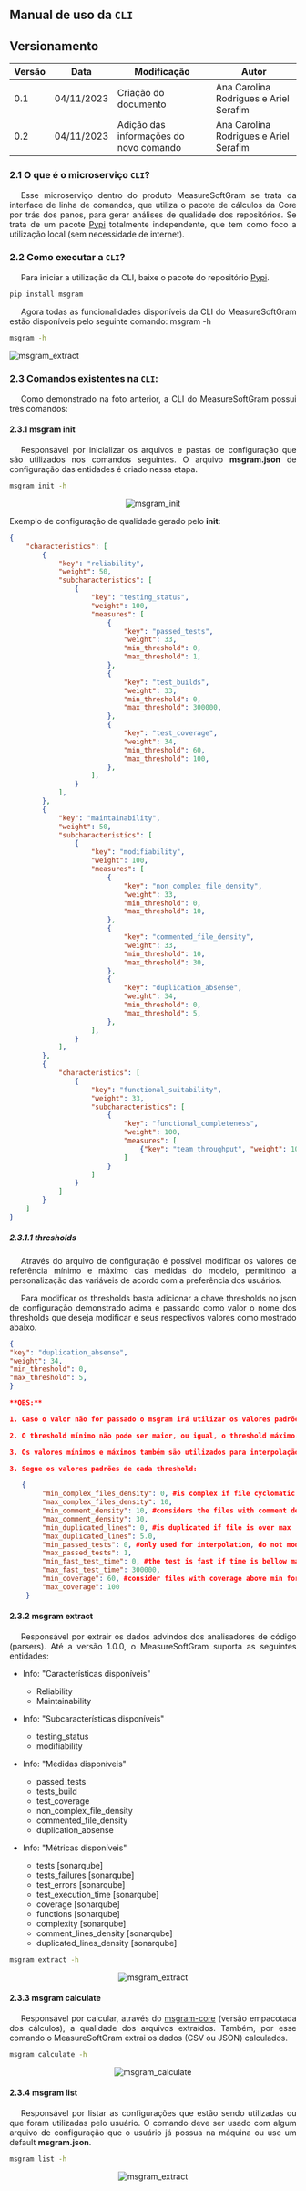 ## Manual de uso da `CLI`


## Versionamento

| Versão | Data | Modificação | Autor |
|--|--|--|--|
|0.1| 04/11/2023 | Criação do documento | Ana Carolina Rodrigues e Ariel Serafim |
|0.2| 04/11/2023 | Adição das informações do novo comando | Ana Carolina Rodrigues e Ariel Serafim |

### 2.1 O que é o microserviço `CLI`?

<p align="justify" style="text-indent: 20px">
    Esse microserviço dentro do produto MeasureSoftGram se trata da interface de linha de comandos, que utiliza o pacote de cálculos da Core por trás dos panos, para gerar análises de qualidade dos repositórios. Se trata de um pacote <a href="https://pypi.org/project/msgram/">Pypi</a> totalmente independente, que tem como foco a utilização local (sem necessidade de internet).
</p>

### 2.2 Como executar a `CLI`?

<p align="justify" style="text-indent: 20px">
    Para iniciar a utilização da CLI, baixe o pacote do repositório <a href="https://pypi.org/project/msgram/">Pypi</a>.
</p>

```sh
pip install msgram
```

<p align="justify" style="text-indent: 20px">
    Agora todas as funcionalidades disponíveis da CLI do MeasureSoftGram estão disponíveis pelo seguinte comando: msgram -h
</p>

```sh
msgram -h
```

![msgram_extract](../assets/images/cli.jpg)

### 2.3 Comandos existentes na `CLI`:

<p align="justify" style="text-indent: 20px">
    Como demonstrado na foto anterior, a CLI do MeasureSoftGram possui três comandos:
</p>

#### 2.3.1 msgram init

<p align="justify" style="text-indent: 20px">
    Responsável por inicializar os arquivos e pastas de configuração que são utilizados nos comandos seguintes. O arquivo <b>msgram.json</b> de configuração das entidades é criado nessa etapa.
</p>

```sh
msgram init -h
```

<center>

![msgram_init](../assets/images/msgram_init.png)

</center>

Exemplo de configuração de qualidade gerado pelo <b>init</b>:

```json
{
    "characteristics": [
        {
            "key": "reliability",
            "weight": 50,
            "subcharacteristics": [
                {
                    "key": "testing_status",
                    "weight": 100,
                    "measures": [
                        {
                            "key": "passed_tests",
                            "weight": 33,
                            "min_threshold": 0,
                            "max_threshold": 1,
                        },
                        {
                            "key": "test_builds",
                            "weight": 33,
                            "min_threshold": 0,
                            "max_threshold": 300000,
                        },
                        {
                            "key": "test_coverage",
                            "weight": 34,
                            "min_threshold": 60,
                            "max_threshold": 100,
                        },
                    ],
                }
            ],
        },
        {
            "key": "maintainability",
            "weight": 50,
            "subcharacteristics": [
                {
                    "key": "modifiability",
                    "weight": 100,
                    "measures": [
                        {
                            "key": "non_complex_file_density",
                            "weight": 33,
                            "min_threshold": 0,
                            "max_threshold": 10,
                        },
                        {
                            "key": "commented_file_density",
                            "weight": 33,
                            "min_threshold": 10,
                            "max_threshold": 30,
                        },
                        {
                            "key": "duplication_absense",
                            "weight": 34,
                            "min_threshold": 0,
                            "max_threshold": 5,
                        },
                    ],
                }
            ],
        },
        {
            "characteristics": [
                {
                    "key": "functional_suitability",
                    "weight": 33,
                    "subcharacteristics": [
                        {
                            "key": "functional_completeness",
                            "weight": 100,
                            "measures": [
                                {"key": "team_throughput", "weight": 100, "min_threshold": 45, "max_threshold": 100}
                            ]
                        }
                    ]
                }
            ]
        }
    ]
}
```

##### 2.3.1.1 thresholds

<p align="justify" style="text-indent: 20px">
    Através do arquivo de configuração é possível modificar os valores de referência mínimo e máximo das medidas do modelo, permitindo a personalização das variáveis de acordo com a preferência dos usuários.
</p>
<p align="justify" style="text-indent: 20px">
    Para modificar os thresholds basta adicionar a chave thresholds no json de configuração demonstrado acima e passando como valor o nome dos thresholds que deseja modificar e seus respectivos valores como mostrado abaixo.
</p>

``` json
{
"key": "duplication_absense",
"weight": 34,
"min_threshold": 0,
"max_threshold": 5,
}
```

```` json
**OBS:**

1. Caso o valor não for passado o msgram irá utilizar os valores padrões.

2. O threshold mínimo não pode ser maior, ou igual, o threshold máximo.

3. Os valores mínimos e máximos também são utilizados para interpolação, portanto alguns são limitados entre 0 e 100 e outros são fixos.

3. Segue os valores padrões de cada threshold:
````

```json
   {
        "min_complex_files_density": 0, #is complex if file cyclomatic complexity divided by number of functions is greater than max
        "max_complex_files_density": 10,
        "min_comment_density": 10, #considers the files with comment density between min and max for the measure
        "max_comment_density": 30,
        "min_duplicated_lines": 0, #is duplicated if file is over max
        "max_duplicated_lines": 5.0,
        "min_passed_tests": 0, #only used for interpolation, do not modify
        "max_passed_tests": 1,
        "min_fast_test_time": 0, #the test is fast if time is bellow max
        "max_fast_test_time": 300000,
        "min_coverage": 60, #consider files with coverage above min for the measure
        "max_coverage": 100
    }
```

#### 2.3.2 msgram extract

<p align="justify" style="text-indent: 20px">
    Responsável por extrair os dados advindos dos analisadores de código (parsers). Até a versão 1.0.0, o MeasureSoftGram suporta as seguintes entidades:
</p>

- Info: "Características disponíveis"

    - Reliability
    - Maintainability

- Info: "Subcaracterísticas disponíveis"

    - testing_status
    - modifiability

- Info: "Medidas disponíveis" 

    - passed_tests 
    - tests_build 
    - test_coverage 
    - non_complex_file_density 
    - commented_file_density 
    - duplication_absense

- Info: "Métricas disponíveis" 

    - tests [sonarqube] 
    - tests_failures [sonarqube] 
    - test_errors [sonarqube] 
    - test_execution_time [sonarqube] 
    - coverage [sonarqube] 
    - functions [sonarqube] 
    - complexity [sonarqube] 
    - comment_lines_density [sonarqube] 
    - duplicated_lines_density [sonarqube]

```sh
msgram extract -h
```

<center>

![msgram_extract](../assets/images/msgram_extract.png)

</center>

#### 2.3.3 msgram calculate

<p align="justify" style="text-indent: 20px">
    Responsável por calcular, através do <a href="https://pypi.org/project/msgram-core/">msgram-core</a> (versão empacotada dos cálculos), a qualidade dos arquivos extraídos. Também, por esse comando o MeasureSoftGram extrai os dados (CSV ou JSON) calculados.
</p>

```sh
msgram calculate -h
```

<center>

![msgram_calculate](../assets/images/msgram_calculate.png)

</center>

#### 2.3.4 msgram list

<p align="justify" style="text-indent: 20px">
    Responsável por listar as configurações que estão sendo utilizadas ou que foram utilizadas pelo usuário. O comando deve ser usado com algum arquivo de configuração que o usuário já possua na máquina ou use um default <b>msgram.json</b>.
</p>

```sh
msgram list -h
```

<center>

![msgram_extract](../assets/images/msgram_list.jpg)

</center>
